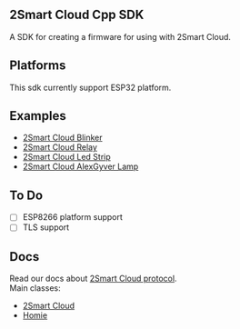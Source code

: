 ## 2Smart Cloud Cpp SDK

A SDK for creating a firmware for using with 2Smart Cloud.

## Platforms

This sdk currently support ESP32 platform.

## Examples

- [2Smart Cloud Blinker](https://github.com/2SmartCloud/2smart-cloud-esp32-blinker)
- [2Smart Cloud Relay](https://github.com/2SmartCloud/2smart-cloud-esp32-relay)
- [2Smart Cloud Led Strip](https://github.com/2SmartCloud/2smart-cloud-esp32-led)
- [2Smart Cloud AlexGyver Lamp](https://github.com/2SmartCloud/2smart-cloud-esp32-alexgyver-lamp)

## To Do
* [ ] ESP8266 platform support
* [ ] TLS support

## Docs

Read our docs about [2Smart Cloud protocol](https://github.com/2SmartCloud/2smart-cloud-docs#2smart-cloud-protocol).  
Main classes:
- [2Smart Cloud](./src/README.md#2smart-cloud)
- [Homie](./src/README.md#homie)
